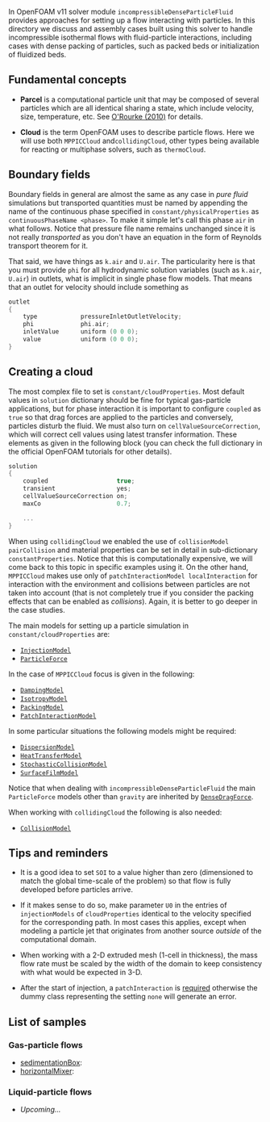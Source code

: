 In OpenFOAM v11 solver module `incompressibleDenseParticleFluid` provides approaches for setting up a flow interacting with particles. In this directory we discuss and assembly cases built using this solver to handle incompressible isothermal flows with fluid-particle interactions, including cases with dense packing of particles, such as packed beds or initialization of fluidized beds. 

## Fundamental concepts

- **Parcel** is a computational particle unit that may be composed of several particles which are all identical sharing a state, which include velocity, size, temperature, etc. See [O'Rourke (2010)](https://doi.org/10.1016/j.ces.2010.08.032) for details.

- **Cloud** is the term OpenFOAM uses to describe particle flows. Here we will use both `MPPICCloud` and`collidingCloud`, other types being available for reacting or multiphase solvers, such as `thermoCloud`.

## Boundary fields

Boundary fields in general are almost the same as any case in *pure fluid* simulations but transported quantities must be named by appending the name of the continuous phase specified in  `constant/physicalProperties` as `continuousPhaseName <phase>`. To make it simple let's call this phase `air` in what follows. Notice that pressure file name remains unchanged since it is not really *transported* as you don't have an equation in the form of Reynolds transport theorem for it.

That said, we have things as `k.air` and `U.air`.  The particularity here is that you must provide `phi` for all hydrodynamic solution variables (such as `k.air`, `U.air`) in outlets, what is implicit in single phase flow models. That means that an outlet for velocity should include something as

```C
outlet
{
	type            pressureInletOutletVelocity;
	phi             phi.air;
	inletValue      uniform (0 0 0);
	value           uniform (0 0 0);
}
```

## Creating a cloud

The most complex file to set is `constant/cloudProperties`. Most default values in `solution` dictionary should be fine for typical gas-particle applications, but for phase interaction it is important to configure `coupled` as `true` so that drag forces are applied to the particles and conversely, particles disturb the fluid. We must also turn on `cellValueSourceCorrection`, which will correct cell values using latest transfer information. These elements as given in the following block (you can check the full dictionary in the official OpenFOAM tutorials for other details).

```C
solution
{
	coupled                   true;
	transient                 yes;
	cellValueSourceCorrection on;
	maxCo                     0.7;

	...
}
```

When using `collidingCloud` we enabled the use of `collisionModel pairCollision` and material properties can be set in detail in sub-dictionary `constantProperties`. Notice that this is computationally expensive, we will come back to this topic in specific examples using it. On the other hand, `MPPICCloud` makes use only of `patchInteractionModel localInteraction` for interaction with the environment and collisions between particles are not taken into account (that is not completely true if you consider the packing effects that can be enabled as *collisions*). Again, it is better to go deeper in the case studies.

The main models for setting up a particle simulation in `constant/cloudProperties`  are:

- [`InjectionModel`](https://cpp.openfoam.org/v11/classFoam_1_1InjectionModel.html)
- [`ParticleForce`](https://cpp.openfoam.org/v11/classFoam_1_1ParticleForce.html)

In the case of `MPPICCloud` focus is given in the following:

- [`DampingModel`](https://cpp.openfoam.org/v11/classFoam_1_1DampingModel.html)
- [`IsotropyModel`](https://cpp.openfoam.org/v11/classFoam_1_1IsotropyModel.html)
- [`PackingModel`](https://cpp.openfoam.org/v11/classFoam_1_1PackingModel.html)
- [`PatchInteractionModel`](https://cpp.openfoam.org/v11/classFoam_1_1PatchInteractionModel.html)

In some particular situations the following models might be required:

- [`DispersionModel`](https://cpp.openfoam.org/v11/classFoam_1_1DispersionModel.html)
- [`HeatTransferModel`](https://cpp.openfoam.org/v11/classFoam_1_1HeatTransferModel.html)
- [`StochasticCollisionModel`](https://cpp.openfoam.org/v11/classFoam_1_1StochasticCollisionModel.html)
- [`SurfaceFilmModel`](https://cpp.openfoam.org/v11/classFoam_1_1SurfaceFilmModel.html)

Notice that when dealing with `incompressibleDenseParticleFluid` the main `ParticleForce` models other than `gravity` are inherited by [`DenseDragForce`](https://cpp.openfoam.org/v11/classFoam_1_1DenseDragForce.html).

When working with `collidingCloud` the following is also needed:

-  [`CollisionModel`](https://cpp.openfoam.org/v11/classFoam_1_1CollisionModel.html)

## Tips and reminders

- It is a good idea to set `SOI` to a value higher than zero (dimensioned to match the global time-scale of the problem) so that flow is fully developed before particles arrive.

- If it makes sense to do so, make parameter `U0` in the entries of `injectionModels` of `cloudProperties` identical to the velocity specified for the corresponding path. In most cases this applies, except when modeling a particle jet that originates from another source *outside* of the computational domain.

- When working with a 2-D extruded mesh (1-cell in thickness), the mass flow rate must be scaled by the width of the domain to keep consistency with what would be expected in 3-D.

- After the start of injection, a `patchInteraction` is [required](https://cpp.openfoam.org/v11/classFoam_1_1NoInteraction.html#details) otherwise the dummy class representing the setting `none` will generate an error.

## List of samples

### Gas-particle flows

- [sedimentationBox](sedimentationBox):
- [horizontalMixer](horizontalMixer):

### Liquid-particle flows

- *Upcoming...*

